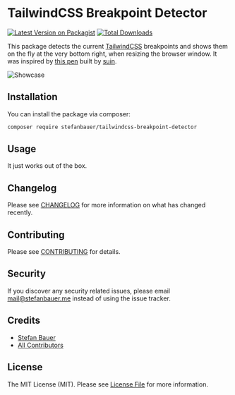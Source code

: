 # TailwindCSS Breakpoint Detector

[![Latest Version on Packagist](https://img.shields.io/packagist/v/stefanbauer/tailwindcss-breakpoint-detector.svg?style=flat-square)](https://packagist.org/packages/stefanbauer/tailwindcss-breakpoint-detector)
[![Total Downloads](https://img.shields.io/packagist/dt/stefanbauer/tailwindcss-breakpoint-detector.svg?style=flat-square)](https://packagist.org/packages/stefanbauer/tailwindcss-breakpoint-detector)

This package detects the current [TailwindCSS](https://tailwindcss.com) breakpoints and shows them on the fly at the very bottom right, when resizing the browser window. It was inspired by [this pen](https://codepen.io/suin/pen/PrKVOa/) built by [suin](https://twitter.com/suin).

![Showcase](docs/showcase.gif?raw=true "Showcase")

## Installation

You can install the package via composer:

```bash
composer require stefanbauer/tailwindcss-breakpoint-detector
```

## Usage

It just works out of the box.

## Changelog

Please see [CHANGELOG](CHANGELOG.md) for more information on what has changed recently.

## Contributing

Please see [CONTRIBUTING](.github/CONTRIBUTING.md) for details.

## Security

If you discover any security related issues, please email mail@stefanbauer.me instead of using the issue tracker.

## Credits

- [Stefan Bauer](https://github.com/stefanbauer)
- [All Contributors](../../contributors)

## License

The MIT License (MIT). Please see [License File](LICENSE.md) for more information.
